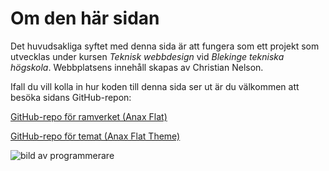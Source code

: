 Om den här sidan
==============================================

Det huvudsakliga syftet med denna sida är att fungera som ett projekt som utvecklas under kursen *Teknisk webbdesign* vid *Blekinge tekniska högskola*. Webbplatsens innehåll skapas av Christian Nelson.

Ifall du vill kolla in hur koden till denna sida ser ut är du välkommen att besöka sidans GitHub-repon:

[GitHub-repo för ramverket (Anax Flat)](https://github.com/chrnelson/bth_design)

[GitHub-repo för temat (Anax Flat Theme)](https://github.com/chrnelson/anax-flat-theme)


![bild av programmerare](img/programmer.png)
